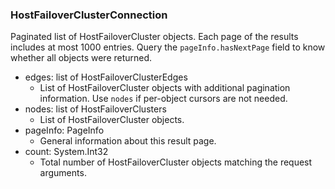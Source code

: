 ### HostFailoverClusterConnection
Paginated list of HostFailoverCluster objects. Each page of the results includes at most 1000 entries. Query the `pageInfo.hasNextPage` field to know whether all objects were returned.

- edges: list of HostFailoverClusterEdges
  - List of HostFailoverCluster objects with additional pagination information. Use `nodes` if per-object cursors are not needed.
- nodes: list of HostFailoverClusters
  - List of HostFailoverCluster objects.
- pageInfo: PageInfo
  - General information about this result page.
- count: System.Int32
  - Total number of HostFailoverCluster objects matching the request arguments.
